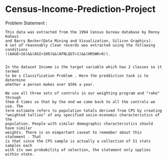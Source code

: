 # Census-Income-Prediction-Project


Problem Statement :

    This data was extracted from the 1994 Census bureau database by Ronny Kohavi
    and Barry Becker(Data Mining and Visualization, Silicon Graphics).
    A set of reasonably clean records was extracted using the following conditions
    ((AAGE>16)&&(AGI>100)&&(AFNLQGT>1)&&(HRSWK>0)).
    
    
    In the dataset Income is the target variable which has 2 classes so it termed 
    to be s Classification Problem . Here the preddiction task is to determine 
    whether a person makes over $50k a year.
 
    We use all three sets of controls in our weighting program and "rake" through
    them 6 times so that by the end we come back to all the controls we use. The 
    term estimate refers to population totals derived from CPS by creating  
    "weighted tallies" of any specified socio-economic characteristics of the 
    population. People with similar demographic characteristics should have similar 
    weights. There is on eimportant caveat to remember about this statement . That
    is that since the CPS sample is actually a collection of 51 stats samples each 
    with its own probability of selection, the statement only spplies within state.
